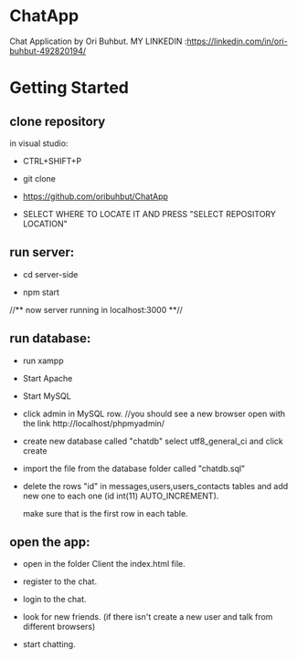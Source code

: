 # ChatApp
Chat Application by Ori Buhbut. MY LINKEDIN :https://linkedin.com/in/ori-buhbut-492820194/

# Getting Started
## clone repository

in visual studio:

* CTRL+SHIFT+P

* git clone

* https://github.com/oribuhbut/ChatApp

* SELECT WHERE TO LOCATE IT AND PRESS "SELECT REPOSITORY LOCATION"


## run server:

* cd server-side

* npm start 

//** now server running in localhost:3000 **//


## run database:

* run xampp

* Start Apache

* Start MySQL

* click admin in MySQL row. //you should see a new browser open with the link http://localhost/phpmyadmin/

* create new database called "chatdb" select utf8_general_ci and click create

* import the file from the database folder called "chatdb.sql"

* delete the rows "id" in messages,users,users_contacts tables and add new one to each one (id int(11) AUTO_INCREMENT).

  make sure that is the first row in each table.

## open the app:

* open in the folder Client the index.html file.

* register to the chat.

* login to the chat.

* look for new friends. (if there isn't create a new user and talk from different browsers)

* start chatting.



